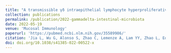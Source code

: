 ```yaml
---
title: "A transmissible γδ intraepithelial lymphocyte hyperproliferative phenotype is associated with the intestinal microbiota and confers protection against acute infection"
collection: publications
permalink: /publication/2022-gammadelta-intestinal-microbiota
date: 2022-05-19
venue: 'Mucosal Immunology'
paperurl: 'https://pubmed.ncbi.nlm.nih.gov/35589986/'
citation: 'Jia L, Wu G, Alonso S, Zhao C, Lemenze A, Lam YY, Zhao L, Edelblum KL. A transmissible γδ intraepithelial lymphocyte hyperproliferative phenotype is associated with the intestinal microbiota and confers protection against acute infection. Mucosal Immunol. 2022 May 19. doi: 10.1038/s41385-022-00522-x. PMID: 35589986.'
doi: doi.org/10.1038/s41385-022-00522-x
---
```

